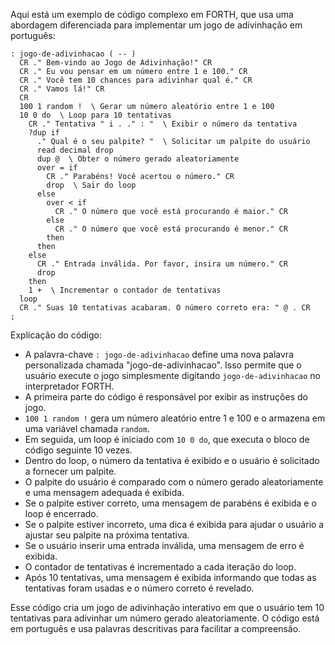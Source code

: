 Aqui está um exemplo de código complexo em FORTH, que usa uma abordagem diferenciada para implementar um jogo de adivinhação em português:

```
: jogo-de-adivinhacao ( -- )
  CR ." Bem-vindo ao Jogo de Adivinhação!" CR
  CR ." Eu vou pensar em um número entre 1 e 100." CR
  CR ." Você tem 10 chances para adivinhar qual é." CR
  CR ." Vamos lá!" CR
  CR
  100 1 random !  \ Gerar um número aleatório entre 1 e 100
  10 0 do  \ Loop para 10 tentativas
    CR ." Tentativa " i . ." : "  \ Exibir o número da tentativa
    ?dup if
      ." Qual é o seu palpite? "  \ Solicitar um palpite do usuário
      read decimal drop
      dup @  \ Obter o número gerado aleatoriamente
      over = if
        CR ." Parabéns! Você acertou o número." CR
        drop  \ Sair do loop
      else
        over < if
          CR ." O número que você está procurando é maior." CR
        else
          CR ." O número que você está procurando é menor." CR
        then
      then
    else
      CR ." Entrada inválida. Por favor, insira um número." CR
      drop
    then
    1 +  \ Incrementar o contador de tentativas
  loop
  CR ." Suas 10 tentativas acabaram. O número correto era: " @ . CR
;
```

Explicação do código:
- A palavra-chave `: jogo-de-adivinhacao` define uma nova palavra personalizada chamada "jogo-de-adivinhacao". Isso permite que o usuário execute o jogo simplesmente digitando `jogo-de-adivinhacao` no interpretador FORTH.
- A primeira parte do código é responsável por exibir as instruções do jogo.
- `100 1 random !` gera um número aleatório entre 1 e 100 e o armazena em uma variável chamada `random`.
- Em seguida, um loop é iniciado com `10 0 do`, que executa o bloco de código seguinte 10 vezes.
- Dentro do loop, o número da tentativa é exibido e o usuário é solicitado a fornecer um palpite.
- O palpite do usuário é comparado com o número gerado aleatoriamente e uma mensagem adequada é exibida.
- Se o palpite estiver correto, uma mensagem de parabéns é exibida e o loop é encerrado.
- Se o palpite estiver incorreto, uma dica é exibida para ajudar o usuário a ajustar seu palpite na próxima tentativa.
- Se o usuário inserir uma entrada inválida, uma mensagem de erro é exibida.
- O contador de tentativas é incrementado a cada iteração do loop.
- Após 10 tentativas, uma mensagem é exibida informando que todas as tentativas foram usadas e o número correto é revelado.

Esse código cria um jogo de adivinhação interativo em que o usuário tem 10 tentativas para adivinhar um número gerado aleatoriamente. O código está em português e usa palavras descritivas para facilitar a compreensão.